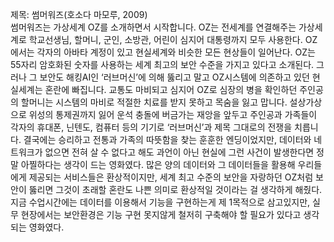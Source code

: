 제목: 썸머워즈(호소다 마모루, 2009)  
썸머워즈는 가상세계 OZ를 소개하면서 시작합니다. OZ는 전세계를 연결해주는 가상세계로 학교선생님, 할머니, 군인, 소방관, 어린이 심지어 대통령까지 모두 사용한다. 
OZ에서는 각자의 아바타 계정이 있고 현실세계와 비슷한 모든 현상들이 일어난다. OZ는 55자리 암호화된 숫자를 사용하는 세계 최고의 보안 수준을 가지고 있다고 소개된다. 
그러나 그 보안도 해킹AI인 ‘러브머신’에 의해 뚫리고 말고 OZ시스템에 의존하고 있던 현실세계는 혼란에 빠집니다. 교통도 마비되고 심지어 OZ로 심장의 병을 확인하던 주인공의
할머니는 시스템의 마비로 적절한 치료를 받지 못하고 목숨을 잃고 맙니다. 설상가상으로 위성의 통제권까지 잃어 운석 충돌에 버금가는 재앙을 앞두고 주인공과 가족들이 각자의 
휴대폰, 닌텐도, 컴퓨터 등의 기기로 ‘러브머신’과 제목 그대로의 전쟁을 치릅니다. 결국에는 승리하고 전통과 가족의 따뜻함을 찾는 훈훈한 엔딩이었지만, 데이터와 네트워크가 없으면 
전혀 살 수 없다고 해도 과언이 아닌 현실에 그런 사건이 발생한다면 정말 아찔하다는 생각이 드는 영화였다. 많은 양의 데이터와 그 데이터들을 활용해 우리들에게 제공되는 서비스들은 
환상적이지만, 세계 최고 수준의 보안을 자랑하던 OZ처럼 보안이 뚫리면 그것이 초래할 혼란도 나쁜 의미로 환상적일 것이라는 걸 생각하게 해줬다. 지금 수업시간에는 데이터를 이용해서
기능을 구현하는게 제 1목적으로 삼고있지만, 실무 현장에서는 보안환경은 기능 구현 못지않게 철저히 구축해야 할 필요가 있다고 생각되는 영화였다.
